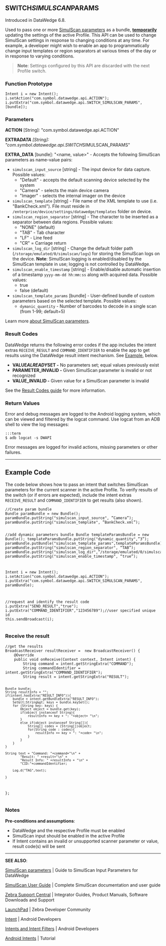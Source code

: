 <h2 id="switch_simulscan_params">SWITCH<em>SIMULSCAN</em>PARAMS</h2>
<p>Introduced in DataWedge 6.8. </p>
<p>Used to pass one or more <a href="../../input/simulscan">SimulScan parameters</a> as a bundle, <strong><u>temporarily</u></strong> updating the settings of the active Profile. This API can be used to change SimulScan settings in response to changing conditions at any time. For example, a developer might wish to enable an app to programmatically change input templates or region separators at various times of the day or in response to varying conditions. </p>
<blockquote>
  <p><strong>Note</strong>: Settings configured by this API are discarded with the next Profile switch.</p>
</blockquote>
<h3 id="functionprototype">Function Prototype</h3>
<pre><code>Intent i = new Intent();
i.setAction("com.symbol.datawedge.api.ACTION");
i.putExtra("com.symbol.datawedge.api.SWITCH_SIMULSCAN_PARAMS", [bundle]);
</code></pre>
<h3 id="parameters">Parameters</h3>
<p><strong>ACTION</strong> [String]: "com.symbol.datawedge.api.ACTION"</p>
<p><strong>EXTRA<em>DATA</strong> [String]: "com.symbol.datawedge.api.SWITCH</em>SIMULSCAN_PARAMS"</p>
<p><strong>EXTRA_DATA</strong> [bundle]: "&lt;name, value&gt;" - Accepts the following SimulScan parameters as name-value pairs:</p>
<ul>
<li><code>simulscan_input_source</code>    [string] - The input device for data capture. Possible values: <ul>
<li>"Default" - accepts the default scanning device selected by the system</li>
<li>"Camera" - selects the main device camera</li>
<li>"Imager" - selects the internal imager on the device</li></ul></li>
<li><code>simulscan_template</code> [string] - File name of the XML template to use (i.e. "BankCheck.xml"). File must reside in <code>/enterprise/device/settings/datawedge/templates</code> folder on device. </li>
<li><code>simulscan_region_separator</code>    [string] - The character to be inserted as a separator between data regions. Possible values: <ul>
<li>"NONE" (default)</li>
<li>"TAB" - Tab character</li>
<li>"LF" - Line feed</li>
<li>"CR" = Carriage return</li></ul></li>
<li><code>simulscan_log_dir</code> [string] - Change the default folder path (<code>/storage/emulated/0/simulscan/logs</code>) for storing the SimulScan logs on the device. <strong>Note</strong>: SimulScan logging is enabled/disabled by the SimulScan template in use; logging is not controlled by DataWedge.</li>
<li><code>simulscan_enable_timestamp</code> [string] - Enable/disable automatic insertion of a timestamp <code>yyyy-mm-dd hh:mm:ss</code> along with acquired data. Possible values: <ul>
<li>true</li>
<li>false (default)</li></ul></li>
<li><code>simulscan_template_params</code> [bundle] - User-defined bundle of custom parameters based on the selected template. Possible values: <ul>
<li><code>dymanic_quantity</code> - Number of barcodes to decode in a single scan (from 1-99; default=5)</li></ul></li>
</ul>
<p>Learn more <a href="../../input/simulscan">about SimulScan parameters</a>. </p>
<h3 id="resultcodes">Result Codes</h3>
<p>DataWedge returns the following error codes if the app includes the intent extras <code>RECEIVE_RESULT</code> and <code>COMMAND_IDENTIFIER</code> to enable the app to get results using the DataWedge result intent mechanism. See <a href="#example">Example</a>, below. </p>
<ul>
<li><strong>VALUE<em>ALREADY</em>SET -</strong> No parameters set; equal values previously exist</li>
<li><strong>PARAMETER_INVALID -</strong> Given SimulScan parameter is invalid or not recognized</li>
<li><strong>VALUE_INVALID -</strong> Given value for a SimulScan parameter is invalid</li>
</ul>
<p>See the <a href="../resultinfo">Result Codes guide</a> for more information.  </p>
<h3 id="returnvalues">Return Values</h3>
<p>Error and debug messages are logged to the Android logging system, which can be viewed and filtered by the logcat command. Use logcat from an ADB shell to view the log messages:</p>
<pre><code>:::term
$ adb logcat -s DWAPI
</code></pre>
<p>Error messages are logged for invalid actions, missing parameters or other failures.</p>
<hr />
<h2 id="examplecode">Example Code</h2>
<p>The code below shows how to pass an intent that switches SimulScan parameters for the current scanner in the active Profile. To verify results of the switch (or if errors are expected), include the intent extras <code>RECEIVE_RESULT</code> and <code>COMMAND_IDENTIFIER</code> to get results (also shown).</p>
<pre><code>//Create param bundle
Bundle paramBundle = new Bundle();
paramBundle.putString("simulscan_input_source", ”Camera”);
paramBundle.putString("simulscan_template", ”BankCheck.xml”);

//add dynamic parameters bundle
Bundle templateParamsBundle = new Bundle();
templateParamsBundle.putString("dynamic_quantity",”3”);
paramBundle.putBundle("simulscan_template_params",templateParamsBundle);
paramBundle.putString("simulscan_region_separator", “TAB”);
paramBundle.putString("simulscan_log_dir",”/storage/emulated/0/simulscan/logs”);
paramBundle.putString("simulscan_enable_timestamp", “true”);

Intent i = new Intent();
i.setAction("com.symbol.datawedge.api.ACTION");
i.putExtra("com.symbol.datawedge.api.SWITCH_SIMULSCAN_PARAMS", paramBundle);

//request and identify the result code
i.putExtra("SEND_RESULT","true");
i.putExtra("COMMAND_IDENTIFIER","123456789");//user specified unique id
this.sendBroadcast(i);
</code></pre>
<h3 id="receivetheresult">Receive the result</h3>
<pre><code>//get the results
BroadcastReceiver resultReceiver =  new BroadcastReceiver() {
    @Override
    public void onReceive(Context context, Intent intent) {
        String command = intent.getStringExtra("COMMAND");
        String commandIdentifier = intent.getStringExtra("COMMAND_IDENTIFIER");
        String result = intent.getStringExtra("RESULT");

    Bundle bundle;
    String resultInfo = "";
    if(intent.hasExtra("RESULT_INFO")){
        bundle = intent.getBundleExtra("RESULT_INFO");
        Set&lt;String&gt; keys = bundle.keySet();
        for (String key: keys) {
            Object object = bundle.get(key);
            if(object instanceof String){
                resultInfo += key + ": "+object+ "\n";
            }
            else if(object instanceof String[]){
                String[] codes = (String[])object;
                for(String code : codes){
                    resultInfo += key + ": "+code+ "\n";
                }
            }
        }
    }

    String text = "Command: "+command+"\n" +
            "Result: " +result+"\n" +
            "Result Info: " +resultInfo + "\n" +
            "CID:"+commandIdentifier;

        Log.d("TAG",text);

    }
};
</code></pre>
<h3 id="notes">Notes</h3>
<p><strong>Pre-conditions and assumptions</strong>:</p>
<ul>
<li>DataWedge and the respective Profile must be enabled</li>
<li>SimulScan input should be enabled in the active Profile</li>
<li>If Intent contains an invalid or unsupported scanner parameter or value, result code(s) will be sent</li>
</ul>
<hr />
<p><strong>SEE ALSO</strong>:</p>
<p><a href="../../input/simulscan">SimulScan parameters</a> | Guide to SimulScan Input Parameters for DataWedge</p>
<p><a href="/simulscan">SimulScan User Guide</a> | Complete SimulScan documentation and user guide</p>
<p><a href="https://www.zebra.com/us/en/support-downloads.html">Zebra Support Central</a> | Integrator Guides, Product Manuals, Software Downloads and Support</p>
<p><a href="https://developer.zebra.com/welcome">LaunchPad</a> | Zebra Developer Community</p>
<p><a href="https://developer.android.com/reference/android/content/Intent.html">Intent</a> | Android Developers</p>
<p><a href="http://developer.android.com/guide/components/intents-filters.html">Intents and Intent Filters</a> | Android Developers</p>
<p><a href="http://www.vogella.com/tutorials/AndroidIntent/article.html">Android Intents</a> | Tutorial</p>